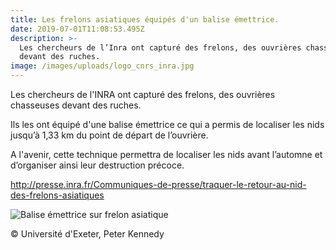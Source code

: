 ```yaml
---
title: Les frelons asiatiques équipés d'un balise émettrice.
date: 2019-07-01T11:08:53.495Z
description: >-
  Les chercheurs de l’Inra ont capturé des frelons, des ouvrières chasseuses
  devant des ruches.
image: /images/uploads/logo_cnrs_inra.jpg
---
```

Les chercheurs de l'INRA ont capturé des frelons, des ouvrières chasseuses devant des ruches.

Ils les ont équipé d'une balise émettrice ce qui a permis de localiser les nids jusqu’à 1,33 km du point de départ de l’ouvrière.

A l'avenir, cette technique permettra de localiser les nids avant l’automne et d’organiser ainsi leur destruction précoce.

<http://presse.inra.fr/Communiques-de-presse/traquer-le-retour-au-nid-des-frelons-asiatiques>

![Balise émettrice sur frelon asiatique](/images/uploads/frelonbaliseemettrice.jpg "Balise émettrice sur frelon asiatique")

© Université d'Exeter, Peter Kennedy
